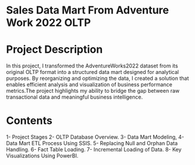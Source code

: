 # Sales Data Mart From Adventure Work 2022 OLTP

# Project Description
In this project, I transformed the AdventureWorks2022 dataset from its original OLTP format into a structured data mart designed for analytical purposes. By reorganizing and optimizing the data, I created a solution that enables efficient analysis and visualization of business performance metrics.The project highlights my ability to bridge the gap between raw transactional data and meaningful business intelligence.

# Contents
1- Project Stages
2- OLTP Database Overview.
3- Data Mart Modeling,
4- Data Mart ETL Process Using SSIS.
5- Replacing Null and Orphan Data Handling.
6- Fact Table Loading.
7- Incremental Loading of Data.
8- Key Visualizations Using PowerBI.
